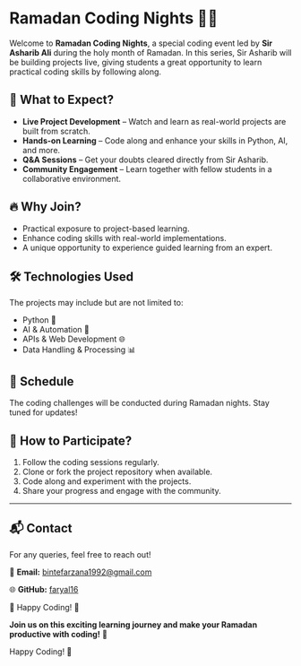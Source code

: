 # Ramadan Coding Nights 🚀🌙

Welcome to **Ramadan Coding Nights**, a special coding event led by **Sir Asharib Ali** during the holy month of Ramadan. In this series, Sir Asharib will be building projects live, giving students a great opportunity to learn practical coding skills by following along.

## 📌 What to Expect?
- **Live Project Development** – Watch and learn as real-world projects are built from scratch.
- **Hands-on Learning** – Code along and enhance your skills in Python, AI, and more.
- **Q&A Sessions** – Get your doubts cleared directly from Sir Asharib.
- **Community Engagement** – Learn together with fellow students in a collaborative environment.

## 🔥 Why Join?
- Practical exposure to project-based learning.
- Enhance coding skills with real-world implementations.
- A unique opportunity to experience guided learning from an expert.

## 🛠 Technologies Used
The projects may include but are not limited to:
- Python 🐍
- AI & Automation 🤖
- APIs & Web Development 🌐
- Data Handling & Processing 📊

## 📅 Schedule
The coding challenges will be conducted during Ramadan nights. Stay tuned for updates!

## 🚀 How to Participate?
1. Follow the coding sessions regularly.
2. Clone or fork the project repository when available.
3. Code along and experiment with the projects.
4. Share your progress and engage with the community.

---

## 📬 Contact
For any queries, feel free to reach out!

📧 **Email:** [bintefarzana1992@gmail.com](mailto:)

🌐 **GitHub:** [faryal16](https://github.com/faryal16)

🚀 Happy Coding! 🎉

**Join us on this exciting learning journey and make your Ramadan productive with coding!** 🌟

Happy Coding! 🚀
